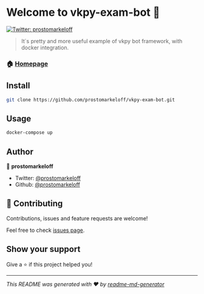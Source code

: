 # Welcome to vkpy-exam-bot 👋
[![Twitter: prostomarkeloff](https://img.shields.io/twitter/follow/prostomarkeloff.svg?style=social)](https://twitter.com/prostomarkeloff)

> It`s pretty and more useful example of vkpy bot framework, with docker integration. 

### 🏠 [Homepage](https://github.com/prostomarkeloff/vkpy-exam-bot)

## Install

```sh
git clone https://github.com/prostomarkeloff/vkpy-exam-bot.git
```

## Usage

```sh
docker-compose up
```

## Author

👤 **prostomarkeloff**

* Twitter: [@prostomarkeloff](https://twitter.com/prostomarkeloff)
* Github: [@prostomarkeloff](https://github.com/prostomarkeloff)

## 🤝 Contributing

Contributions, issues and feature requests are welcome!

Feel free to check [issues page](https://github.com/prostomarkeloff/vkpy-exam-bot/issues).

## Show your support

Give a ⭐️ if this project helped you!


***
_This README was generated with ❤️ by [readme-md-generator](https://github.com/kefranabg/readme-md-generator)_